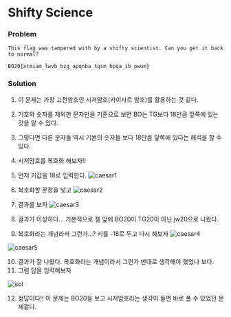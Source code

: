 # Shifty Science

### Problem
    This flag was tampered with by a shifty scientist. Can you get it back to normal?
    
    BO20{xtmiam_lwvb_bzg_apqnba_tqsm_bpqa_ib_pwum}

### Solution
1. 이 문제는 가장 고전암호인 시저암호(카이사르 암호)를 활용하는 것 같다.
2. 기호와 숫자를 제외한 문자만을 기준으로 보면 BO는 TG보다 18만큼 앞쪽에 있는 것을 알 수 있다.
3. 그렇다면 다른 문자들 역시 기본의 숫자들 보다 18만큼 앞쪽에 있다는 해석을 할 수 있다.
4. 시저암호를 복호화 해보자!!
5. 먼저 키값을 18로 입력한다.
![caesar1](https://user-images.githubusercontent.com/53170968/92907044-f5bb8880-f45f-11ea-9196-0f7648ac7d40.png)

6. 복호화할 문장을 넣고
![caesar2](https://user-images.githubusercontent.com/53170968/92907054-f6ecb580-f45f-11ea-9efb-6e341e01df52.png)

7. 결과를 보자
![caesar3](https://user-images.githubusercontent.com/53170968/92907062-f81de280-f45f-11ea-8ddd-8b87f469e0c4.png)

8. 결과가 이상하다... 기본적으로 젤 앞에 BO20이 TG20이 아닌 jw20으로 나왔다.

9. 복호화라는 개념라서 그런가...? 키를 -18로 두고 다시 해보자
![caesar4](https://user-images.githubusercontent.com/53170968/92907069-f9e7a600-f45f-11ea-9d4f-b2a3e9e49b92.png)

![caesar5](https://user-images.githubusercontent.com/53170968/92907076-fa803c80-f45f-11ea-95cd-52f8bde4a81e.png)


10. 결과가 잘 나왔다. 복호화라는 개념이라서 그런가 반대로 생각해야 했었나 보다.
11. 그럼 답을 입력해보자

![sol](https://user-images.githubusercontent.com/53170968/92907081-fbb16980-f45f-11ea-91c9-d6899ef2273b.png)


12. 정답이다!! 이 문제는 BO20을 보고 시저암호라는 생각이 들면 바로 풀 수 있었던 문제같다.
